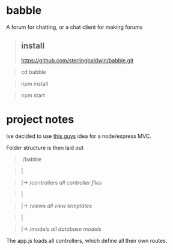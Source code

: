 # babble
A forum for chatting, or a chat client for making forums


> ## install
> https://github.com/sterlingbaldwin/babble.git

> cd babble

> npm install

> npm start



# project notes
Ive decided to use [this guys](http://timstermatic.github.io/blog/2013/08/17/a-simple-mvc-framework-with-node-and-express/) idea for a node/express MVC.

Folder structure is then laid out

> ./babble

>  |

>  |-> /controllers  _all controller files_

>  |

>  |-> /views  _all view templates_

>  |

>  |-> /models  _all database models_


The app.js loads all controllers, which define all their own routes.
